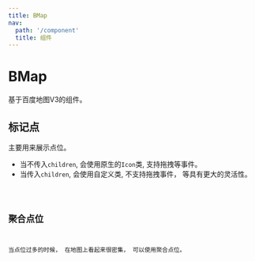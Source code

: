 ```yaml
---
title: BMap
nav:
  path: '/component'
  title: 组件
---
```


# BMap

基于百度地图V3的组件。

## 标记点

主要用来展示点位。

* 当不传入`children`, 会使用原生的`Icon`类, 支持拖拽等事件。
* 当传入`children`, 会使用自定义类, 不支持拖拽事件， 等具有更大的灵活性。

<code src="./demo/index" />

## 聚合点位

当点位过多的时候， 在地图上看起来很密集， 可以使用聚合点位。

<code src="./demo/aggregation" />
